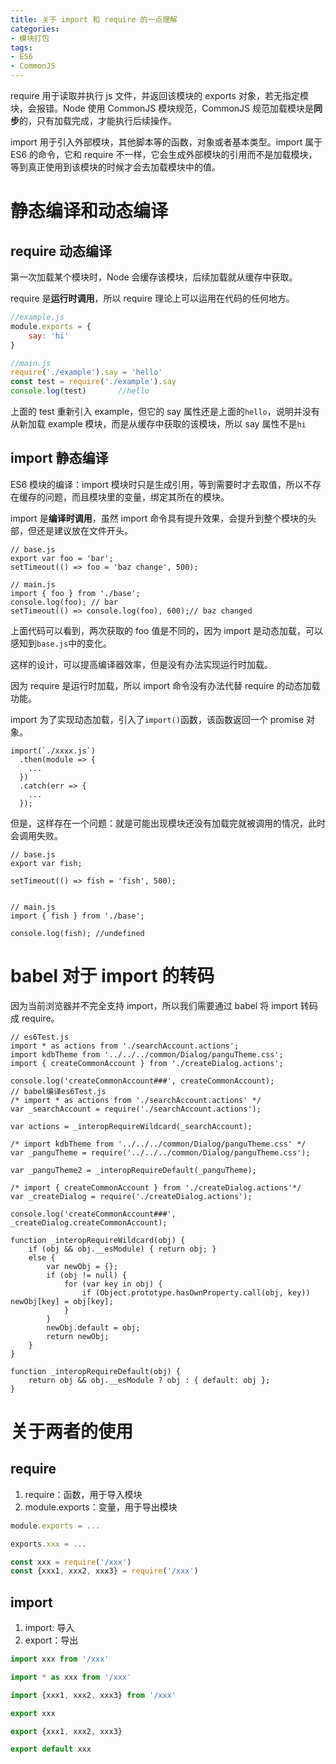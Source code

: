 ```yaml
---
title: 关于 import 和 require 的一点理解
categories: 
- 模块打包
tags:
- ES6
- CommonJS
---
```


require 用于读取并执行 js 文件，并返回该模块的 exports 对象，若无指定模块，会报错。Node 使用 CommonJS 模块规范，CommonJS 规范加载模块是**同步**的，只有加载完成，才能执行后续操作。

import 用于引入外部模块，其他脚本等的函数，对象或者基本类型。import 属于 ES6 的命令，它和 require 不一样，它会生成外部模块的引用而不是加载模块，等到真正使用到该模块的时候才会去加载模块中的值。<!--more-->

# 静态编译和动态编译

## require 动态编译

第一次加载某个模块时，Node 会缓存该模块，后续加载就从缓存中获取。

require 是**运行时调用**，所以 require 理论上可以运用在代码的任何地方。

```js
//example.js
module.exports = {
    say: 'hi'
}

//main.js
require('./example').say = 'hello'
const test = require('./example').say
console.log(test)       //hello
```

上面的 test 重新引入 example，但它的 say 属性还是上面的`hello`，说明并没有从新加载 example 模块，而是从缓存中获取的该模块，所以 say 属性不是`hi`

## import 静态编译

ES6 模块的编译：import 模块时只是生成引用，等到需要时才去取值，所以不存在缓存的问题，而且模块里的变量，绑定其所在的模块。

import 是**编译时调用**，虽然 import 命令具有提升效果，会提升到整个模块的头部，但还是建议放在文件开头。

```
// base.js
export var foo = 'bar';
setTimeout(() => foo = 'baz change', 500);

// main.js
import { foo } from './base';
console.log(foo); // bar
setTimeout(() => console.log(foo), 600);// baz changed
```

上面代码可以看到，两次获取的 foo 值是不同的，因为 import 是动态加载，可以感知到`base.js`中的变化。

这样的设计，可以提高编译器效率，但是没有办法实现运行时加载。

因为 require 是运行时加载，所以 import 命令没有办法代替 require 的动态加载功能。

import 为了实现动态加载，引入了`import()`函数，该函数返回一个 promise 对象。

```
import(`./xxxx.js`)
  .then(module => {
    ...
  })
  .catch(err => {
    ...
  });
```

但是，这样存在一个问题：就是可能出现模块还没有加载完就被调用的情况，此时会调用失败。

```
// base.js
export var fish;

setTimeout(() => fish = 'fish', 500);


// main.js
import { fish } from './base';

console.log(fish); //undefined
```

# babel 对于 import 的转码

因为当前浏览器并不完全支持 import，所以我们需要通过 babel 将 import 转码成 require。

```
// es6Test.js
import * as actions from './searchAccount.actions';
import kdbTheme from '../../../common/Dialog/panguTheme.css';
import { createCommonAccount } from './createDialog.actions';

console.log('createCommonAccount###', createCommonAccount);
// babel编译es6Test.js
/* import * as actions from './searchAccount.actions' */
var _searchAccount = require('./searchAccount.actions'); 

var actions = _interopRequireWildcard(_searchAccount);

/* import kdbTheme from '../../../common/Dialog/panguTheme.css' */
var _panguTheme = require('../../../common/Dialog/panguTheme.css');

var _panguTheme2 = _interopRequireDefault(_panguTheme);

/* import { createCommonAccount } from './createDialog.actions'*/
var _createDialog = require('./createDialog.actions');

console.log('createCommonAccount###', _createDialog.createCommonAccount);

function _interopRequireWildcard(obj) { 
    if (obj && obj.__esModule) { return obj; } 
    else {
        var newObj = {}; 
        if (obj != null) { 
            for (var key in obj) { 
                if (Object.prototype.hasOwnProperty.call(obj, key)) newObj[key] = obj[key]; 
            } 
        } 
        newObj.default = obj; 
        return newObj; 
    } 
}

function _interopRequireDefault(obj) { 
    return obj && obj.__esModule ? obj : { default: obj }; 
}
```

# 关于两者的使用

## require

1. require：函数，用于导入模块
2. module.exports：变量，用于导出模块

```js
module.exports = ...

exports.xxx = ...

const xxx = require('/xxx')
const {xxx1, xxx2, xxx3} = require('/xxx')

```

## import

1. import: 导入
2. export：导出

```js
import xxx from '/xxx'

import * as xxx from '/xxx'

import {xxx1, xxx2, xxx3} from '/xxx'

export xxx

export {xxx1, xxx2, xxx3}

export default xxx
```

